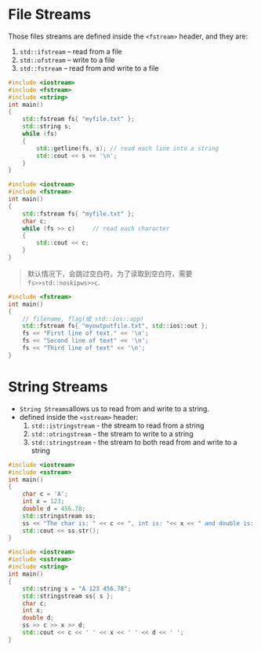 # File Streams

Those files streams are defined inside the `<fstream>` header, and they are:

1. `std::ifstream` – read from a file
2. `std::ofstream` – write to a file
3. `std::fstream` – read from and write to a file



```cpp
#include <iostream>
#include <fstream>
#include <string>
int main()
{
    std::fstream fs{ "myfile.txt" };
    std::string s;
    while (fs)
    {
        std::getline(fs, s); // read each line into a string
        std::cout << s << '\n';
    }
}
```



```CPP
#include <iostream>
#include <fstream>
int main()
{
    std::fstream fs{ "myfile.txt" };
    char c;
    while (fs >> c)		// read each character
    {
        std::cout << c;
    }
}
```

> 默认情况下，会跳过空白符。为了读取到空白符，需要`fs>>std::noskipws>>c`.



```cpp
#include <fstream>
int main()
{
    // filename, flag(或 std::ios::app)
    std::fstream fs{ "myoutputfile.txt", std::ios::out };
    fs << "First line of text." << '\n';
    fs << "Second line of text" << '\n';
    fs << "Third line of text" << '\n';
}
```



# String Streams

- `String Streams`allows us to read from and write to a string.
- defined inside the `<sstream>` header:
  1. `std::istringstream` - the stream to read from a string
  2. `std::otringstream` - the stream to write to a string
  3. `std::stringstream` - the stream to both read from and write to a
     string



```cpp
#include <iostream>
#include <sstream>
int main()
{
    char c = 'A';
    int x = 123;
    double d = 456.78;
    std::stringstream ss;
    ss << "The char is: " << c << ", int is: "<< x << " and double is: " << d;
    std::cout << ss.str();
}
```

```cpp
#include <iostream>
#include <sstream>
#include <string>
int main()
{
    std::string s = "A 123 456.78";
    std::stringstream ss{ s };
    char c;
    int x;
    double d;
    ss >> c >> x >> d;
    std::cout << c << ' ' << x << ' ' << d << ' ';
}
```

